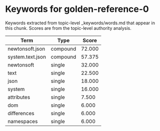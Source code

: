 # Keywords for golden-reference-0

Keywords extracted from topic-level _keywords/words.md that appear in this chunk.
Scores are from the topic-level authority analysis.

| Term | Type | Score |
|------|------|-------|
| newtonsoft.json | compound | 72.000 |
| system.text.json | compound | 57.375 |
| newtonsoft | single | 32.000 |
| text | single | 22.500 |
| json | single | 18.000 |
| system | single | 16.000 |
| attributes | single | 7.500 |
| dom | single | 6.000 |
| differences | single | 6.000 |
| namespaces | single | 6.000 |
